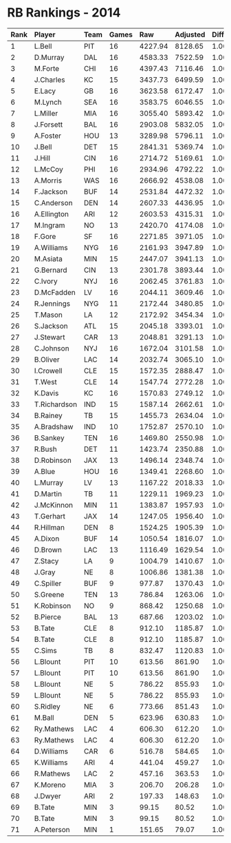 # RB Rankings - 2014

| Rank | Player       | Team | Games | Raw     | Adjusted | Difficulty | Avg/Game | Typical | Consistency    | Trend    |
| :----| :------------| :----| :-----| :-------| :--------| :----------| :--------| :-------| :--------------| :--------|
| 1    | L.Bell       | PIT  | 16    | 4227.94 | 8128.65  | 1.000      | 508.04   | 497.81  | 9/0/7          | +77.4%   |
| 2    | D.Murray     | DAL  | 16    | 4583.33 | 7522.59  | 1.000      | 470.16   | 485.70  | 10/2/4         | +58.3%   |
| 3    | M.Forte      | CHI  | 16    | 4397.43 | 7116.46  | 1.000      | 444.78   | 484.02  | 9/1/6          | +76.3%   |
| 4    | J.Charles    | KC   | 15    | 3437.73 | 6499.59  | 1.000      | 433.31   | 394.09  | 6/1/8          | +128.5%  |
| 5    | E.Lacy       | GB   | 16    | 3623.58 | 6172.47  | 1.000      | 385.78   | 399.02  | 8/4/4          | +64.2%   |
| 6    | M.Lynch      | SEA  | 16    | 3583.75 | 6046.55  | 1.000      | 377.91   | 399.53  | 9/1/6          | +78.9%   |
| 7    | L.Miller     | MIA  | 16    | 3055.40 | 5893.42  | 1.000      | 368.34   | 369.44  | 7/2/7          | +81.5%   |
| 8    | J.Forsett    | BAL  | 16    | 2903.08 | 5832.05  | 1.000      | 364.50   | 358.77  | 7/3/6          | +86.4%   |
| 9    | A.Foster     | HOU  | 13    | 3289.98 | 5796.11  | 1.000      | 445.85   | 443.51  | 5/2/6          | +56.7%   |
| 10   | J.Bell       | DET  | 15    | 2841.31 | 5369.74  | 1.000      | 357.98   | 312.88  | 5/1/9          | +99.9%   |
| 11   | J.Hill       | CIN  | 16    | 2714.72 | 5169.61  | 1.000      | 323.10   | 330.25  | 8/2/6          | +161.5%  |
| 12   | L.McCoy      | PHI  | 16    | 2934.96 | 4792.22  | 1.000      | 299.51   | 323.57  | 10/1/5         | +79.4%   |
| 13   | A.Morris     | WAS  | 16    | 2666.92 | 4538.08  | 1.000      | 283.63   | 276.12  | 8/2/6          | +101.2%  |
| 14   | F.Jackson    | BUF  | 14    | 2531.84 | 4472.32  | 1.000      | 319.45   | 318.01  | 5/3/6          | +60.7%   |
| 15   | C.Anderson   | DEN  | 14    | 2607.33 | 4436.95  | 1.000      | 316.92   | 293.29  | 6/0/8          | +433.6%  |
| 16   | A.Ellington  | ARI  | 12    | 2603.53 | 4315.31  | 1.000      | 359.61   | 398.47  | 7/2/3          | INACTIVE |
| 17   | M.Ingram     | NO   | 13    | 2420.70 | 4174.08  | 1.000      | 321.08   | 325.02  | 7/2/4          | +70.8%   |
| 18   | F.Gore       | SF   | 16    | 2271.85 | 3971.05  | 1.000      | 248.19   | 266.92  | 9/1/6          | +160.1%  |
| 19   | A.Williams   | NYG  | 16    | 2161.93 | 3947.89  | 1.000      | 246.74   | 256.17  | 8/1/7          | +147.9%  |
| 20   | M.Asiata     | MIN  | 15    | 2447.07 | 3941.13  | 1.000      | 262.74   | 285.65  | 8/0/7          | +259.5%  |
| 21   | G.Bernard    | CIN  | 13    | 2301.78 | 3893.44  | 1.000      | 299.50   | 308.58  | 7/1/5          | +119.0%  |
| 22   | C.Ivory      | NYJ  | 16    | 2062.45 | 3761.83  | 1.000      | 235.11   | 232.09  | 10/0/6         | +105.0%  |
| 23   | D.McFadden   | LV   | 16    | 2044.11 | 3609.46  | 1.000      | 225.59   | 226.26  | 7/1/8          | +167.1%  |
| 24   | R.Jennings   | NYG  | 11    | 2172.44 | 3480.85  | 1.000      | 316.44   | 309.88  | 5/0/6          | +263.7%  |
| 25   | T.Mason      | LA   | 12    | 2172.92 | 3454.34  | 1.000      | 287.86   | 324.43  | 8/1/3          | +105.4%  |
| 26   | S.Jackson    | ATL  | 15    | 2045.18 | 3393.01  | 1.000      | 226.20   | 243.18  | 9/1/5          | +130.9%  |
| 27   | J.Stewart    | CAR  | 13    | 2048.81 | 3291.13  | 1.000      | 253.16   | 224.25  | 6/2/5          | +133.4%  |
| 28   | C.Johnson    | NYJ  | 16    | 1672.04 | 3101.58  | 1.000      | 193.85   | 194.00  | 9/0/7          | +155.2%  |
| 29   | B.Oliver     | LAC  | 14    | 2032.74 | 3065.10  | 1.000      | 218.94   | 189.35  | 7/0/7          | +271.8%  |
| 30   | I.Crowell    | CLE  | 15    | 1572.35 | 2888.47  | 1.000      | 192.56   | 184.62  | 7/2/6          | +169.8%  |
| 31   | T.West       | CLE  | 14    | 1547.74 | 2772.28  | 1.000      | 198.02   | 175.85  | 7/1/6          | +269.4%  |
| 32   | K.Davis      | KC   | 16    | 1570.83 | 2749.12  | 1.000      | 171.82   | 157.25  | 9/1/6          | +661.9%  |
| 33   | T.Richardson | IND  | 15    | 1587.14 | 2662.61  | 1.000      | 177.51   | 167.19  | 6/2/7          | +168.4%  |
| 34   | B.Rainey     | TB   | 15    | 1455.73 | 2634.04  | 1.000      | 175.60   | 156.97  | 7/1/7          | +415.9%  |
| 35   | A.Bradshaw   | IND  | 10    | 1752.87 | 2570.10  | 1.000      | 257.01   | 238.78  | 5/1/4          | INACTIVE |
| 36   | B.Sankey     | TEN  | 16    | 1469.80 | 2550.98  | 1.000      | 159.44   | 160.70  | 8/1/7          | +195.5%  |
| 37   | R.Bush       | DET  | 11    | 1423.74 | 2350.88  | 1.000      | 213.72   | 247.61  | 7/1/3          | +133.6%  |
| 38   | D.Robinson   | JAX  | 13    | 1496.14 | 2348.74  | 1.000      | 180.67   | 182.85  | 8/0/5          | INACTIVE |
| 39   | A.Blue       | HOU  | 16    | 1349.41 | 2268.60  | 1.000      | 141.79   | 144.21  | 8/1/7          | +333.9%  |
| 40   | L.Murray     | LV   | 13    | 1167.22 | 2018.33  | 1.000      | 155.26   | 156.06  | 7/0/6          | +1845.6% |
| 41   | D.Martin     | TB   | 11    | 1229.11 | 1969.23  | 1.000      | 179.02   | 178.19  | 6/0/5          | +120.1%  |
| 42   | J.McKinnon   | MIN  | 11    | 1383.87 | 1957.93  | 1.000      | 177.99   | 166.62  | 4/1/6          | INACTIVE |
| 43   | T.Gerhart    | JAX  | 14    | 1247.05 | 1956.40  | 1.000      | 139.74   | 144.62  | 8/1/5          | +213.9%  |
| 44   | R.Hillman    | DEN  | 8     | 1524.25 | 1905.39  | 1.000      | 238.17   | 250.73  | 4/0/4          | +193.2%  |
| 45   | A.Dixon      | BUF  | 14    | 1050.54 | 1816.07  | 1.000      | 129.72   | 131.82  | 8/0/6          | +371.8%  |
| 46   | D.Brown      | LAC  | 13    | 1116.49 | 1629.54  | 1.000      | 125.35   | 113.03  | 6/1/6          | +302.0%  |
| 47   | Z.Stacy      | LA   | 9     | 1004.79 | 1410.67  | 1.000      | 156.74   | 142.89  | 4/0/5          | +198.7%  |
| 48   | J.Gray       | NE   | 8     | 1006.86 | 1381.38  | 1.000      | 172.67   | 109.60  | 3/0/5          | +477.4%  |
| 49   | C.Spiller    | BUF  | 9     | 977.87  | 1370.43  | 1.000      | 152.27   | 149.25  | 4/0/5          | +165.0%  |
| 50   | S.Greene     | TEN  | 13    | 786.84  | 1263.06  | 1.000      | 97.16    | 84.47   | 6/0/7          | +370.4%  |
| 51   | K.Robinson   | NO   | 9     | 868.42  | 1250.68  | 1.000      | 138.96   | 126.79  | 4/0/5          | +209.5%  |
| 52   | B.Pierce     | BAL  | 13    | 687.66  | 1203.02  | 1.000      | 92.54    | 90.24   | 7/1/5          | +186.4%  |
| 53   | B.Tate       | CLE  | 8     | 912.10  | 1185.87  | 1.000      | 148.23   | 112.80  | 5/0/6          | +427.3%  |
| 54   | B.Tate       | CLE  | 8     | 912.10  | 1185.87  | 1.000      | 148.23   | 112.80  | 5/0/6          | +427.3%  |
| 55   | C.Sims       | TB   | 8     | 832.47  | 1120.83  | 1.000      | 140.10   | 140.83  | 4/0/4          | +91.7%   |
| 56   | L.Blount     | PIT  | 10    | 613.56  | 861.90   | 1.000      | 86.19    | 110.99  | 9/0/6          | +234.3%  |
| 57   | L.Blount     | PIT  | 10    | 613.56  | 861.90   | 1.000      | 86.19    | 110.99  | 9/0/6          | +234.3%  |
| 58   | L.Blount     | NE   | 5     | 786.22  | 855.93   | 1.000      | 171.19   | 110.99  | 9/0/6          | +234.3%  |
| 59   | L.Blount     | NE   | 5     | 786.22  | 855.93   | 1.000      | 171.19   | 110.99  | 9/0/6          | +234.3%  |
| 60   | S.Ridley     | NE   | 6     | 773.66  | 851.43   | 1.000      | 141.90   | 157.54  | 4/0/2          | INACTIVE |
| 61   | M.Ball       | DEN  | 5     | 623.96  | 630.83   | 1.000      | 126.17   | 114.01  | 2/0/3          | INACTIVE |
| 62   | Ry.Mathews   | LAC  | 4     | 606.30  | 612.20   | 1.000      | 153.05   | 171.96  | 3/1/2          | INACTIVE |
| 63   | Ry.Mathews   | LAC  | 4     | 606.30  | 612.20   | 1.000      | 153.05   | 171.96  | 3/1/2          | INACTIVE |
| 64   | D.Williams   | CAR  | 6     | 516.78  | 584.65   | 1.000      | 97.44    | 97.93   | 2/1/3          | INACTIVE |
| 65   | K.Williams   | ARI  | 4     | 441.04  | 459.27   | 1.000      | 114.82   | 154.18  | 3/0/1          | N/A      |
| 66   | R.Mathews    | LAC  | 2     | 457.16  | 363.53   | 1.000      | 181.76   | 181.76  | None/None/None | None     |
| 67   | K.Moreno     | MIA  | 3     | 206.70  | 206.28   | 1.000      | 68.76    | 68.76   | 2/0/1          | INACTIVE |
| 68   | J.Dwyer      | ARI  | 2     | 197.33  | 148.63   | 1.000      | 74.32    | 74.32   | 1/0/1          | INACTIVE |
| 69   | B.Tate       | MIN  | 3     | 99.15   | 80.52    | 1.000      | 26.84    | 112.80  | 5/0/6          | +427.3%  |
| 70   | B.Tate       | MIN  | 3     | 99.15   | 80.52    | 1.000      | 26.84    | 112.80  | 5/0/6          | +427.3%  |
| 71   | A.Peterson   | MIN  | 1     | 151.65  | 79.07    | 1.000      | 79.07    | 79.07   | 0/1/0          | INACTIVE |

